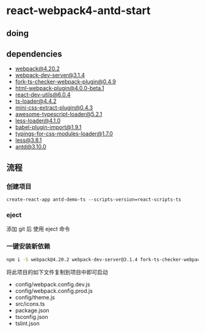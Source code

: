 # react-webpack4-antd-start


## doing


## dependencies

+ webpack@4.20.2
+ webpack-dev-server@3.1.4
+ fork-ts-checker-webpack-plugin@0.4.9
+ html-webpack-plugin@4.0.0-beta.1
+ react-dev-utils@6.0.4
+ ts-loader@4.4.2
+ mini-css-extract-plugin@0.4.3
+ awesome-typescript-loader@5.2.1
+ less-loader@4.1.0
+ babel-plugin-import@1.9.1
+ typings-for-css-modules-loader@1.7.0
+ less@3.8.1
+ antd@3.10.0



## 流程

### 创建项目
```
create-react-app antd-demo-ts --scripts-version=react-scripts-ts
```

### eject
添加 git 后 使用 eject 命令


### 一键安装新依赖

```bash
npm i -S webpack@4.20.2 webpack-dev-server@3.1.4 fork-ts-checker-webpack-plugin@0.4.9 html-webpack-plugin@4.0.0-beta.1 react-dev-utils@6.0.4 ts-loader@4.4.2 mini-css-extract-plugin@0.4.3 awesome-typescript-loader@5.2.1 less-loader@4.1.0 babel-plugin-import@1.9.1 typings-for-css-modules-loader@1.7.0 less@3.8.1 antd@3.10.0
```

将此项目的如下文件复制到项目中即可启动
- config/webpack.config.dev.js
- config/webpack.config.prod.js
- config/theme.js
- src/icons.ts
- package.json
- tsconfig.json
- tslint.json